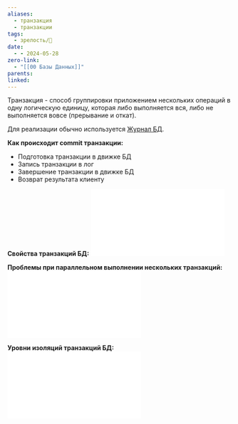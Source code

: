 ```yaml
---
aliases:
  - транзакция
  - транзакции
tags:
  - зрелость/🌱
date:
  - - 2024-05-28
zero-link:
  - "[[00 Базы Данных]]"
parents: 
linked:
---
```

Транзакция - способ группировки приложением нескольких операций в одну логическую единицу, которая либо выполняется вся, либо не выполняется вовсе (прерывание и откат). 

Для реализации обычно используется [Журнал БД](Журнал%20БД.md).

**Как происходит commit транзакции:**
- Подготовка транзакции в движке БД
- Запись транзакции в лог
- Завершение транзакции в движке БД
- Возврат результата клиенту

**Свойства транзакций БД:**
![Свойства транзакции БД (ACID)](Свойства%20транзакции%20БД%20(ACID).md)

**Проблемы при параллельном выполнении нескольких транзакций:**
![Проблемы при параллельном выполнении нескольких транзакций](Проблемы%20при%20параллельном%20выполнении%20нескольких%20транзакций.md)

**Уровни изоляций транзакций БД:**
![Уровни изоляций транзакций БД](Уровни%20изоляций%20транзакций%20БД.md)


